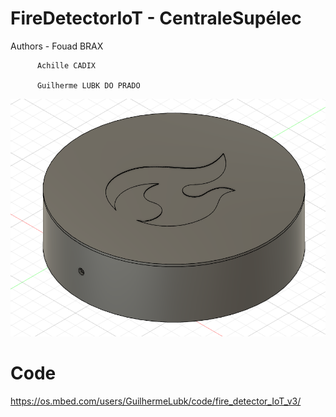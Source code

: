 # FireDetectorIoT - CentraleSupélec
 
Authors - Fouad BRAX

          Achille CADIX
          
          Guilherme LUBK DO PRADO
          
![](caseComplet_haut.png)

# Code

https://os.mbed.com/users/GuilhermeLubk/code/fire_detector_IoT_v3/
